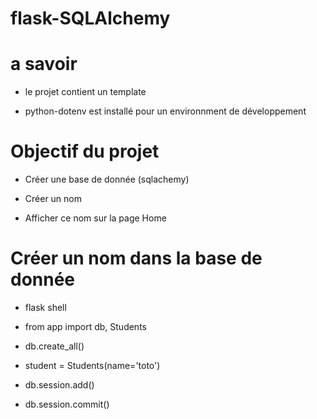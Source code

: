 # flask-SQLAlchemy

# a savoir

 - le projet contient un template
 
 - python-dotenv est installé pour un environnment de développement


# Objectif du projet

- Créer une base de donnée (sqlachemy)

- Créer un nom

- Afficher ce nom sur la page Home


# Créer un nom dans la base de donnée

- flask shell

- from app import db, Students

- db.create_all()

- student = Students(name='toto')

- db.session.add()

- db.session.commit()
